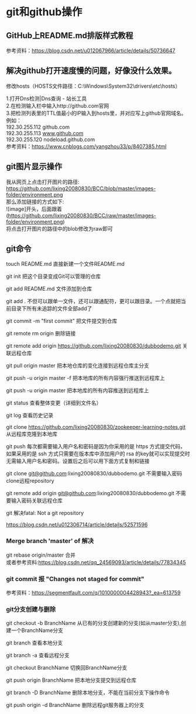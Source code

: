 # git和github操作

GitHub上README.md排版样式教程
-----
参考资料：https://blog.csdn.net/u012067966/article/details/50736647<br>

解决github打开速度慢的问题，好像没什么效果。
------
修改hosts（HOSTS文件路径：C:\Windows\System32\drivers\etc\hosts）<br>

1.打开Dns检测|Dns查询 - 站长工具<br>
2.在检测输入栏中输入http://github.com官网<br>
3.把检测列表里的TTL值最小的IP输入到hosts里，并对应写上github官网域名。<br>
例如：<br>
192.30.255.112 github.com<br>
192.30.255.113 www.github.com<br>
192.30.255.120 nodeload.github.com<br>
参考资料：https://www.cnblogs.com/yangzhou33/p/8407385.html<br>

git图片显示操作
------
我从网页上点击打开图片的路径:<br>
https://github.com/lixing20080830/BCC/blob/master/images-folder/environment.png<br>
那么添加链接的方式如下:<br>
![image]开头，后面跟着(https://github.com/lixing20080830/BCC/raw/master/images-folder/environment.png)<br>
将点击打开图片的路径中的blob修改为raw即可<br>

git命令
------
touch README.md    直接新建一个文件README.md

git init           把这个目录变成Git可以管理的仓库<br>

git add README.md  文件添加到仓库<br>

git add .          不但可以跟单一文件，还可以跟通配符，更可以跟目录。一个点就把当前目录下所有未追踪的文件全部add了<br>

git commit -m "first commit"   把文件提交到仓库<br>

git remote rm origin           删除链接<br>

git remote add origin https://github.com/lixing20080830/dubbodemo.git   关联远程仓库<br>

git pull origin master           把本地仓库的变化连接到远程仓库主分支<br>
 
git push -u origin master -f     把本地库的所有内容强行推送到远程库上<br>

git push -u origin master        把本地库的所有内容推送到远程库上<br>

git status                       查看整体变更（详细到文件名）<br>

git log                          查看历史记录<br>

git clone https://github.com/lixing20080830/zookeeper-learning-notes.git     从远程库克隆到本地库<br>

git push 每次都需要输入用户名和密码是因为你采用的是 https 方式提交代码，如果采用的是 ssh 方式只需要在版本库中添加用户的
rsa 的key就可以实现提交时无需输入用户名和密码。设置后之后可以用下面方式复制和链接<br>
 
git clone git@github.com:lixing20080830/dubbodemo.git             不需要输入密码clone远程repository<br>

git remote add origin git@github.com:lixing20080830/dubbodemo.git 不需要输入密码关联远程仓库<br>
 
git 解决fatal: Not a git repository<br>
 
https://blog.csdn.net/u012306714/article/details/52571596<br>

### Merge branch 'master' of 解决

git rebase origin/master 合并<br>
或者参考资料:https://blog.csdn.net/qq_24569093/article/details/77834345<br>

### git commit 报 "Changes not staged for commit"<br>
参考资料：https://segmentfault.com/q/1010000004428943?_ea=613759<br>


### git分支创建与删除

git checkout -b BranchName   从已有的分支创建新的分支(如从master分支),创建一个BranchName分支<br>

git branch                   查看本地分支<br>

git branch -a                查看远程分支<br>

git checkout BranchName      切换回BranchName分支 <br>

git push origin BranchName   把本地分支提交到远程仓库<br>

git branch -D BranchName     删除本地分支，不能在当前分支下操作命令<br>

git push origin -d BranchName   删除远程git服务器上的分支<br>
